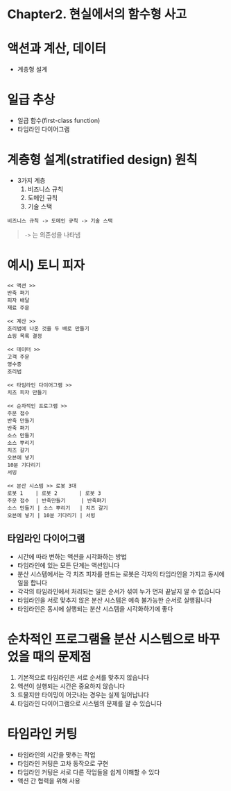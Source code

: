 # Chapter2. 현실에서의 함수형 사고

# 액션과 계산, 데이터
- 계층형 설계


# 일급 추상
- 일급 함수(first-class function)
- 타임라인 다이어그램

# 계층형 설계(stratified design) 원칙
- 3가지 계층
  1. 비즈니스 규칙
  2. 도메인 규칙
  3. 기술 스택
```
비즈니스 규칙 -> 도메인 규칙 -> 기술 스택
```
> `->` 는 의존성을 나타냄

# 예시) 토니 피자
```
<< 액션 >>
반죽 펴기
피자 배달
재료 주문

<< 계산 >>
조리법에 나온 것을 두 배로 만들기
쇼핑 목록 결정

<< 데이터 >>
고객 주문
영수증
조리법
```
```
<< 타임라인 다이어그램 >>
치즈 피자 만들기

<< 순차적인 프로그램 >>
주문 접수
반죽 만들기
반죽 펴기
소스 만들기
소스 뿌리기
치즈 갈기
오븐에 넣기
10분 기다리기
서빙

<< 분산 시스템 >> 로봇 3대
로봇 1    | 로봇 2       | 로봇 3
주문 접수  | 반죽만들기     | 반죽펴기
소스 만들기 | 소스 뿌리기   | 치즈 갈기
오븐에 넣기 | 10분 기다리기 | 서빙
```

## 타임라인 다이어그램
- 시간에 따라 변하는 액션을 시각화하는 방법
- 타임라인에 있는 모든 단계는 액션입니다
- 분산 시스템에서는 각 치즈 피자를 만드는 로봇은 각자의 타임라인을 가지고 동시에 일을 합니다
- 각각의 타임라인에서 처리되는 일은 순서가 섞여 누가 먼저 끝날지 알 수 없습니다
- 타임라인을 서로 맞추지 않은 분산 시스템은 예측 불가능한 순서로 실행됩니다
- 타임라인은 동시에 실행되는 분산 시스템을 시각화하기에 좋다

# 순차적인 프로그램을 분산 시스템으로 바꾸었을 때의 문제점
1. 기본적으로 타임라인은 서로 순서를 맞추지 않습니다
2. 액션이 실행되는 시간은 중요하지 않습니다
3. 드물지만 타이밍이 어긋나는 경우는 실제 일어납니다
4. 타임라인 다이어그램으로 시스템의 문제를 알 수 있습니다

# 타임라인 커팅
- 타임라인의 시간을 맞추는 작업
- 타임라인 커팅은 고차 동작으로 구현
- 타임라인 커팅은 서로 다른 작업들을 쉽게 이해할 수 있다
- 액션 간 협력을 위해 사용